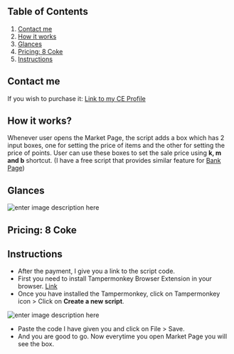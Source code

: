 ## Table of Contents

1. [Contact me](#contact-me)
2. [How it works](#how-it-works)
3. [Glances](#glances)
4. [Pricing: 8 Coke](#pricing-8-coke)
5. [Instructions](#instructions)




## Contact me 
If you wish to purchase it: [Link to my CE Profile](https://cartelempire.online/user/1345)

## How it works?
Whenever user opens the Market Page, the script adds a box which has 2 input boxes, one for setting the price of items and the other for setting the price of points.
User can use these boxes to set the sale price using **k, m and b** shortcut. (I have a free script that provides similar feature for [Bank Page](https://cartelempire.online/Forum/9/254))


## Glances
![enter image description here](https://i.ibb.co/SnDMcHB/Screenshot-2023-09-26-081414.png)

## Pricing: 8 Coke

## Instructions

 - After the payment, I give you a link to the script code.
 - First you need to install Tampermonkey Browser Extension in your browser. [Link](https://www.tampermonkey.net/index.php?browser=chrome)
 - Once you have installed the Tampermonkey, click on Tampermonkey icon > Click on **Create a new script**.



 ![enter image description here](https://i.ibb.co/H7QjX1t/Screenshot-2023-09-22-134706.png)
 
 
 - Paste the code I have given you and click on File > Save.
 - And you are good to go. Now everytime you open Market Page you will see the box.


